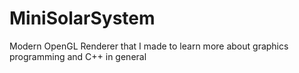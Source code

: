 # MiniSolarSystem
Modern OpenGL Renderer that I made to learn more about graphics programming and C++ in general
